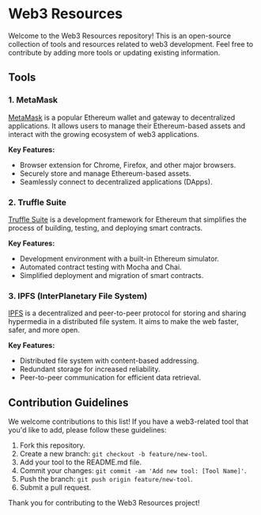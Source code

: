 # Web3 Resources

Welcome to the Web3 Resources repository! This is an open-source collection of tools and resources related to web3 development. Feel free to contribute by adding more tools or updating existing information.

## Tools

### 1. MetaMask

[MetaMask](https://metamask.io/) is a popular Ethereum wallet and gateway to decentralized applications. It allows users to manage their Ethereum-based assets and interact with the growing ecosystem of web3 applications.

**Key Features:**
- Browser extension for Chrome, Firefox, and other major browsers.
- Securely store and manage Ethereum-based assets.
- Seamlessly connect to decentralized applications (DApps).

### 2. Truffle Suite


[Truffle Suite](https://www.trufflesuite.com/) is a development framework for Ethereum that simplifies the process of building, testing, and deploying smart contracts.

**Key Features:**
- Development environment with a built-in Ethereum simulator.
- Automated contract testing with Mocha and Chai.
- Simplified deployment and migration of smart contracts.

### 3. IPFS (InterPlanetary File System)


[IPFS](https://ipfs.io/) is a decentralized and peer-to-peer protocol for storing and sharing hypermedia in a distributed file system. It aims to make the web faster, safer, and more open.

**Key Features:**
- Distributed file system with content-based addressing.
- Redundant storage for increased reliability.
- Peer-to-peer communication for efficient data retrieval.

## Contribution Guidelines

We welcome contributions to this list! If you have a web3-related tool that you'd like to add, please follow these guidelines:

1. Fork this repository.
2. Create a new branch: `git checkout -b feature/new-tool`.
3. Add your tool to the README.md file.
4. Commit your changes: `git commit -am 'Add new tool: [Tool Name]'`.
5. Push the branch: `git push origin feature/new-tool`.
6. Submit a pull request.

Thank you for contributing to the Web3 Resources project!
